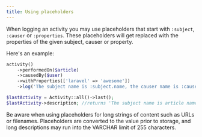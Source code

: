 ```yaml
---
title: Using placeholders
---
```


When logging an activity you may use placeholders that start with `:subject`, `:causer` or `:properties`. These placeholders will get replaced with the properties of the given subject, causer or property.

Here's an example:

```php
activity()
    ->performedOn($article)
    ->causedBy($user)
    ->withProperties(['laravel' => 'awesome'])
    ->log('The subject name is :subject.name, the causer name is :causer.name and Laravel is :properties.laravel');

$lastActivity = Activity::all()->last();
$lastActivity->description; //returns 'The subject name is article name, the causer name is user name and Laravel is awesome';
```
Be aware when using placeholders for long strings of content such as URLs or filenames. Placeholders are converted to the value prior to storage, and long descriptions may run into the VARCHAR limit of 255 characters.
